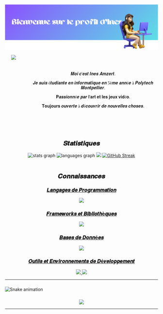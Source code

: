 ![welcome](newwelcomebanner.png)
<div style="display: flex; align-items: center;">
  <img align="left" height="200" src="https://media1.tenor.com/m/ZQndYO4NwBcAAAAC/gojo-satoru.gif" style="margin-right: 20px; margin-left: 20px;" />
  <div style="margin-left: 20px; font-family: 'Georgia', serif;" align="center">
    <br><br>
    <p> 𝑴𝒐𝒊 𝒄'𝒆𝒔𝒕 𝑰𝒏𝒆𝒔 𝑨𝒎𝒛𝒆𝒓𝒕.</p>
    <p> 𝑱𝒆 𝒔𝒖𝒊𝒔 é𝒕𝒖𝒅𝒊𝒂𝒏𝒕𝒆 𝒆𝒏 𝒊𝒏𝒇𝒐𝒓𝒎𝒂𝒕𝒊𝒒𝒖𝒆 𝒆𝒏 5è𝒎𝒆 𝒂𝒏𝒏é𝒆 à 𝑷𝒐𝒍𝒚𝒕𝒆𝒄𝒉 𝑴𝒐𝒏𝒕𝒑𝒆𝒍𝒍𝒊𝒆𝒓.</p>
    <p> 𝐏𝒂𝒔𝒔𝒊𝒐𝒏𝒏é𝒆 𝒑𝒂𝒓 𝐥'𝐚𝐫𝐭 𝐞𝐭 𝐥𝐞𝐬 𝐣𝐞𝐮𝐱 𝐯𝐢𝐝é𝐨.</p>
    <p> 𝐓𝐨𝐮𝐣𝐨𝐮𝐫𝐬 𝒐𝒖𝒗𝒆𝒓𝒕𝒆 à 𝒅é𝒄𝒐𝒖𝒗𝒓𝒊𝒓 𝒅𝒆 𝒏𝒐𝒖𝒗𝒆𝒍𝒍𝒆𝒔 𝒄𝒉𝒐𝒔𝒆𝒔.</p>
  </div>
</div>

<br><br>
<h2 align="center">𝑺𝒕𝒂𝒕𝒊𝒔𝒕𝒊𝒒𝒖𝒆𝒔</h2>
<div align="center">
  <img src="https://github-readme-stats.vercel.app/api?username=inesamzr&hide_title=true&hide_rank=true&show_icons=true&include_all_commits=true&count_private=true&disable_animations=false&theme=midnight-purple&locale=fr&hide_border=true&order=1&bg_color=45%2C986DE3%2C20DCEB&icon_color=EBEBEB" height="150" alt="stats graph"  />
  <img src="https://github-readme-stats.vercel.app/api/top-langs?username=inesamzr&locale=fr&hide_title=true&layout=compact&card_width=320&langs_count=6&theme=midnight-purple&hide_border=true&order=2&bg_color=45%2C986DE3%2C20DCEB" height="150" alt="languages graph"  />
  <img height="150" src="https://i.pinimg.com/originals/8e/99/9f/8e999fe6ac0fe0a8d7fc10a8d4ea6feb.gif" />
<a href="https://git.io/streak-stats"><img src="https://github-readme-streak-stats.herokuapp.com?user=inesamzr&theme=dracula&locale=fr&background=45%2C986DE3%2C20DCEB&hide_border=true&ring=EBEBEB&fire=DE10EB&currStreakNum=EBEBEB&sideNums=EBEBEB&currStreakLabel=EBEBEB&sideLabels=EBEBEB&dates=EBEBEB" height="150" alt="GitHub Streak" /></a>  <br><br>
</div>
<h2 align="center">𝑪𝒐𝒏𝒏𝒂𝒊𝒔𝒔𝒂𝒏𝒄𝒆𝒔</h2>
<p align="center">
<a href="https://skillicons.dev">
  <h3 align="center">𝑳𝒂𝒏𝒈𝒂𝒈𝒆𝒔 𝒅𝒆 𝑷𝒓𝒐𝒈𝒓𝒂𝒎𝒎𝒂𝒕𝒊𝒐𝒏</h3>
        <p align="center">

  <img src="https://skillicons.dev/icons?i=python,javascript,html,css,swift,java,c,cpp,r" />
        </p>
    <h3 align="center">𝑭𝒓𝒂𝒎𝒆𝒘𝒐𝒓𝒌𝒔 𝒆𝒕 𝑩𝒊𝒃𝒍𝒊𝒐𝒕𝒉è𝒒𝒖𝒆𝒔</h3>
      <p align="center">

  <img src="https://skillicons.dev/icons?i=angular,react,vue,express,nodejs,alpinejs,laravel,bootstrap,tailwind" />
      </p>
    <h3 align="center">𝑩𝒂𝒔𝒆𝒔 𝒅𝒆 𝑫𝒐𝒏𝒏é𝒆𝒔</h3>
    <p align="center">

  <img src="https://skillicons.dev/icons?i=mongodb,mysql,postgres" />
    </p>

  <h3 align="center">𝑶𝒖𝒕𝒊𝒍𝒔 𝒆𝒕 𝑬𝒏𝒗𝒊𝒓𝒐𝒏𝒏𝒆𝒎𝒆𝒏𝒕𝒔 𝒅𝒆 𝑫é𝒗𝒆𝒍𝒐𝒑𝒑𝒆𝒎𝒆𝒏𝒕</h3>
  <p align="center">
  <img src="https://skillicons.dev/icons?i=linux,git,github,gitlab,githubactions,vscode,idea,phpstorm,androidstudio,arduino,maven,gradle,docker" />
  <img src="https://skillicons.dev/icons?i=figma,unity,postman,notion,replit,discord,netlify" />
  </p>
</a>
</p>
<hr>


###

<img src="https://raw.githubusercontent.com/inesamzr/inesamzr/output/snake.svg" alt="Snake animation" />

###
<div align="center">
<img align="center" src="https://i.pinimg.com/originals/bf/7f/51/bf7f5103da5b74ed58d8799990f7b62e.gif" />
</div>
<hr>
